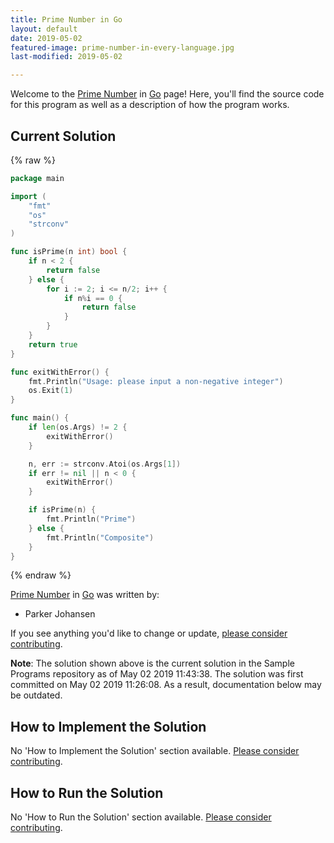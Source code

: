 ```yaml
---
title: Prime Number in Go
layout: default
date: 2019-05-02
featured-image: prime-number-in-every-language.jpg
last-modified: 2019-05-02

---
```


Welcome to the [Prime Number](https://sampleprograms.io/projects/prime-number) in [Go](https://sampleprograms.io/languages/go) page! Here, you'll find the source code for this program as well as a description of how the program works.

## Current Solution

{% raw %}

```go
package main

import (
    "fmt"
    "os"
    "strconv"
)

func isPrime(n int) bool {
    if n < 2 {
        return false
    } else {
        for i := 2; i <= n/2; i++ {
            if n%i == 0 {
                return false
            }
        }
    }
    return true
}

func exitWithError() {
    fmt.Println("Usage: please input a non-negative integer")
    os.Exit(1)
}

func main() {
    if len(os.Args) != 2 {
        exitWithError()
    }

    n, err := strconv.Atoi(os.Args[1])
    if err != nil || n < 0 {
        exitWithError()
    }

    if isPrime(n) {
        fmt.Println("Prime")
    } else {
        fmt.Println("Composite")
    }
}
```

{% endraw %}

[Prime Number](https://sampleprograms.io/projects/prime-number) in [Go](https://sampleprograms.io/languages/go) was written by:

- Parker Johansen

If you see anything you'd like to change or update, [please consider contributing](https://github.com/TheRenegadeCoder/sample-programs).

**Note**: The solution shown above is the current solution in the Sample Programs repository as of May 02 2019 11:43:38. The solution was first committed on May 02 2019 11:26:08. As a result, documentation below may be outdated.

## How to Implement the Solution

No 'How to Implement the Solution' section available. [Please consider contributing](https://github.com/TheRenegadeCoder/sample-programs-website).

## How to Run the Solution

No 'How to Run the Solution' section available. [Please consider contributing](https://github.com/TheRenegadeCoder/sample-programs-website).